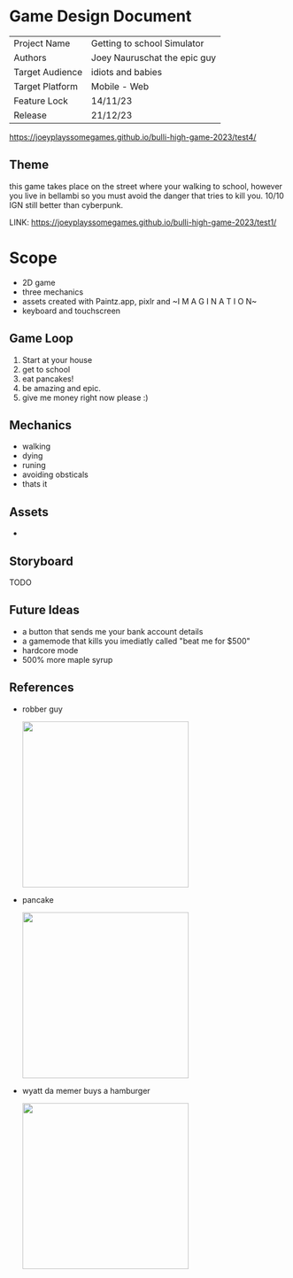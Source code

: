# Game Design Document

|                 |                              |
| --------------- | ---------------------------- |
| Project Name    | Getting to school Simulator  |
| Authors         | Joey Nauruschat the epic guy |
| Target Audience | idiots and babies            |
| Target Platform | Mobile - Web                 |
| Feature Lock    | 14/11/23                     |
| Release         | 21/12/23                     |

https://joeyplayssomegames.github.io/bulli-high-game-2023/test4/

## Theme

this game takes place on the street where your walking to school, however you live in bellambi so you must avoid the danger that tries to kill you. 10/10 IGN still better than cyberpunk.

LINK: https://joeyplayssomegames.github.io/bulli-high-game-2023/test1/

# Scope

- 2D game
- three mechanics
- assets created with Paintz.app, pixlr and ~I M A G I N A T I O N~
- keyboard and touchscreen

## Game Loop

1. Start at your house
2. get to school
3. eat pancakes!
4. be amazing and epic.
5. give me money right now please :)
   

## Mechanics
- walking
- dying
- runing
- avoiding obsticals
- thats it


## Assets
- 

## Storyboard

TODO

## Future Ideas
- a button that sends me your bank account details
- a gamemode that kills you imediatly called "beat me for $500"
- hardcore mode
- 500% more maple syrup

## References
- robber guy
  
	<img width="300" src="https://cdn.pixabay.com/photo/2016/03/31/21/07/bag-1296202_1280.png"/>
- pancake
  
	<img width="300" src="https://thumbs.dreamstime.com/b/realistic-pancake-closeuo-isolated-transparency-grid-background-top-view-design-template-breakfast-food-menu-homestyle-103367685.jpg"/>

- wyatt da memer buys a hamburger

	<img width="300" src="https://lh6.googleusercontent.com/QDNQ0Ns4h4joatAjKhweS_geCluzaXwmX7i3jQCRi7eFwykbKJb9CBW3f-ddpABh0BnUqoz1BJz5PSaxtn5eohIYuBWpJ9n5_zGx8djFQyOlv-rfgn9saKlMmIU8oEjYRQ=w1280"/>
